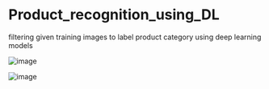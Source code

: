# Product_recognition_using_DL
filtering given training images to label product category using deep learning models 


![image](https://github.com/user-attachments/assets/b8485adc-fdd7-4459-83c3-3df1393a8289)






![image](https://github.com/user-attachments/assets/d6bb886c-896e-4b68-875a-d2e9de78b54c)

